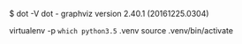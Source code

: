 $ dot -V
dot - graphviz version 2.40.1 (20161225.0304)

virtualenv -p `which python3.5` .venv
source .venv/bin/activate

